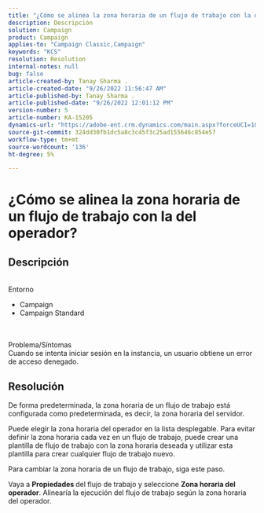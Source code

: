 ```yaml
---
title: "¿Cómo se alinea la zona horaria de un flujo de trabajo con la del operador?"
description: Descripción
solution: Campaign
product: Campaign
applies-to: "Campaign Classic,Campaign"
keywords: "KCS"
resolution: Resolution
internal-notes: null
bug: false
article-created-by: Tanay Sharma .
article-created-date: "9/26/2022 11:56:47 AM"
article-published-by: Tanay Sharma .
article-published-date: "9/26/2022 12:01:12 PM"
version-number: 5
article-number: KA-15205
dynamics-url: "https://adobe-ent.crm.dynamics.com/main.aspx?forceUCI=1&pagetype=entityrecord&etn=knowledgearticle&id=b9f5a74b-923d-ed11-9db1-002248086735"
source-git-commit: 324dd30fb1dc5a8c3c45f3c25ad155646c854e57
workflow-type: tm+mt
source-wordcount: '136'
ht-degree: 5%

---
```


# ¿Cómo se alinea la zona horaria de un flujo de trabajo con la del operador?

## Descripción

<br>Entorno<br>
- Campaign
- Campaign Standard



<br><br>Problema/Síntomas<br>
Cuando se intenta iniciar sesión en la instancia, un usuario obtiene un error de acceso denegado.


## Resolución






De forma predeterminada, la zona horaria de un flujo de trabajo está configurada como predeterminada, es decir, la zona horaria del servidor.



Puede elegir la zona horaria del operador en la lista desplegable. Para evitar definir la zona horaria cada vez en un flujo de trabajo, puede crear una plantilla de flujo de trabajo con la zona horaria deseada y utilizar esta plantilla para crear cualquier flujo de trabajo nuevo.



Para cambiar la zona horaria de un flujo de trabajo, siga este paso.



Vaya a <b>Propiedades </b>del flujo de trabajo y seleccione <b>Zona horaria del operador</b>. Alinearía la ejecución del flujo de trabajo según la zona horaria del operador.


